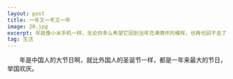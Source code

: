 ```yaml
---
layout: post
title: 一年又一年又一年
image: 20.jpg
excerpt: 年就像小米手机一样，无论你多么希望它回到当年充满情怀的模样，也再也回不去了
tag: 生活
---
```

　　年是中国人的大节日啊，就比外国人的圣诞节一样，都是一年来最大的节日，举国欢庆。